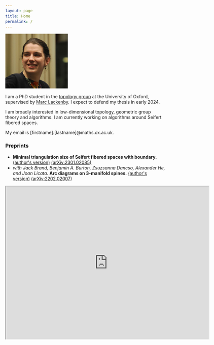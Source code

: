 ```yaml
---
layout: page
title: Home
permalink: /
---
```


<img src="files/profile_2023.jpg" alt="Headshot of me. Photo credit: Stefan Friedl." title="Headshot of me. Photo credit: Stefan Friedl." width=197 height=172 >

I am a PhD student in the [topology group](https://www.maths.ox.ac.uk/groups/topology) at the University of Oxford, supervised by [Marc Lackenby](http://people.maths.ox.ac.uk/lackenby/). I expect to defend my thesis in early 2024.

I am broadly interested in low-dimensional topology, geometric group theory and algorithms.
I am currently working on algorithms around Seifert fibered spaces.

My email is [firstname].[lastname]@maths.ox.ac.uk.

### Preprints
- __Minimal triangulation size of Seifert fibered spaces with boundary.__ [(author's version)](files/papers/AJackson_SFS_Triangulation_bound.pdf) [(arXiv:2301.02085)](https://arxiv.org/abs/2301.02085)
- _with Jack Brand, Benjamin A. Burton, Zsuzsanna Dancso, Alexander He, and Joan Licata._ __Arc diagrams on 3-manifold spines.__ [(author's version)](files/papers/MFO_MATRIX_Knot_Projections.pdf) [(arXiv:2202.02007)](https://arxiv.org/abs/2202.02007)


<iframe src="https://drive.google.com/file/d/1rBSK-RpvHIh5lJUbmuUpR41mBBY6u-9J/preview" width="640" height="480" allow="autoplay"></iframe>

